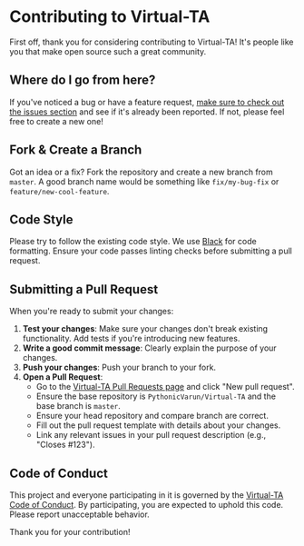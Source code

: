 # Contributing to Virtual-TA

First off, thank you for considering contributing to Virtual-TA! It's people like you that make open source such a great community.

## Where do I go from here?

If you've noticed a bug or have a feature request, [make sure to check out the issues section](https://github.com/PythonicVarun/Virtual-TA/issues) and see if it's already been reported. If not, please feel free to create a new one!

## Fork & Create a Branch

Got an idea or a fix? Fork the repository and create a new branch from `master`.
A good branch name would be something like `fix/my-bug-fix` or `feature/new-cool-feature`.

## Code Style

Please try to follow the existing code style. We use [Black](https://github.com/psf/black) for code formatting.
Ensure your code passes linting checks before submitting a pull request.

## Submitting a Pull Request

When you're ready to submit your changes:

1.  **Test your changes**: Make sure your changes don't break existing functionality. Add tests if you're introducing new features.
2.  **Write a good commit message**: Clearly explain the purpose of your changes.
3.  **Push your changes**: Push your branch to your fork.
4.  **Open a Pull Request**:
    *   Go to the [Virtual-TA Pull Requests page](https://github.com/PythonicVarun/Virtual-TA/pulls) and click "New pull request".
    *   Ensure the base repository is `PythonicVarun/Virtual-TA` and the base branch is `master`.
    *   Ensure your head repository and compare branch are correct.
    *   Fill out the pull request template with details about your changes.
    *   Link any relevant issues in your pull request description (e.g., "Closes #123").

## Code of Conduct

This project and everyone participating in it is governed by the [Virtual-TA Code of Conduct](CODE_OF_CONDUCT.md). By participating, you are expected to uphold this code. Please report unacceptable behavior.

Thank you for your contribution!